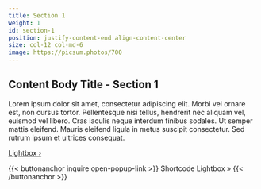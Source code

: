 ```yaml
---
title: Section 1
weight: 1
id: section-1
position: justify-content-end align-content-center
size: col-12 col-md-6
image: https://picsum.photos/700
---
```


## Content Body Title - Section 1

Lorem ipsum dolor sit amet, consectetur adipiscing elit. Morbi vel ornare est, non cursus tortor. Pellentesque nisi tellus, hendrerit nec aliquam vel, euismod vel libero. Cras iaculis neque interdum finibus sodales. Ut semper mattis eleifend. Mauris eleifend ligula in metus suscipit consectetur. Sed rutrum ipsum et ultrices consequat. 

<a href="#inquire" class="open-popup-link button buttonOutlineWhite">Lightbox &rsaquo;</a>

{{< buttonanchor inquire open-popup-link >}}
Shortcode Lightbox &raquo;
{{< /buttonanchor >}}